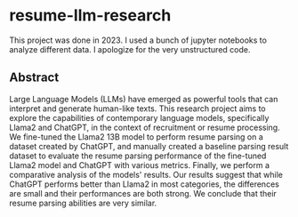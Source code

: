 # resume-llm-research
This project was done in 2023. I used a bunch of jupyter notebooks to analyze different data. I apologize for the very unstructured code.
## Abstract
Large Language Models (LLMs) have emerged as powerful tools that can interpret and generate human-like texts. This research project aims to explore the capabilities of contemporary language models, specifically Llama2 and ChatGPT, in the context of recruitment or resume processing. We fine-tuned the Llama2 13B model to perform resume parsing on a dataset created by ChatGPT, and manually created a baseline parsing result dataset to evaluate the resume parsing performance of the fine-tuned Llama2 model and ChatGPT with various metrics. Finally, we perform a comparative analysis of the models' results. Our results suggest that while ChatGPT performs better than Llama2 in most categories, the differences are small and their performances are both strong. We conclude that their resume parsing abilities are very similar.
